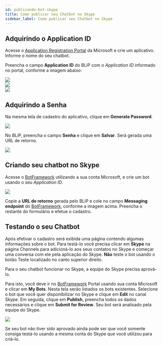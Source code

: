 ```yaml
---
id: publicando-bot-skype
title: Como publicar seu Chatbot no Skype
sidebar_label: Como publicar seu Chatbot no Skype
---
```


## Adquirindo o Application ID

Acesse o [Application Registration Portal](https://apps.dev.microsoft.com) da Microsoft e crie um aplicativo. Informe o nome do seu chatbot.

Preencha o campo **Application ID** do BLiP com o *Application ID* informado no portal, conforme a imagem abaixo:

![](/img/channels/skype/publicando-bot-skype-1.png)<br>
![](/img/channels/skype/publicando-bot-skype-2.png)<br>
![](/img/channels/skype/publicando-bot-skype-3.png)<br>

## Adquirindo a Senha

Na mesma tela de cadastro do aplicativo, clique em **Generate Password**.

![](/img/channels/skype/publicando-bot-skype-4.png)<br>

No BLiP, preencha o campo **Senha** e clique em **Salvar**. Será gerada uma URL de retorno.

![](/img/channels/skype/publicando-bot-skype-5.png)<br>
## Criando seu chatbot no Skype

Acesse o [BotFramework](https://dev.botframework.com/bots/new) utilizando a sua conta Microsoft, e crie um bot usando o seu *Application ID*.

![](/img/channels/skype/publicando-bot-skype-6.png)<br>

Copie a **URL de retorno** gerada pelo BLiP e cole no campo **Messaging endpoint** do [BotFramework](https://dev.botframework.com/), conforme a imagem acima. Preencha o restante do formulário e efetue o cadastro.

## Testando o seu Chatbot

Após efetivar o cadastro será exibida uma página contendo algumas informações sobre o bot. Para testá-lo você precisa clicar em **Skype** na página Channels para adicioná-lo aos seus contatos no Skype e começar uma conversa com ele pela aplicação do Skype. **Não** teste o bot usando o botão Teste localizado no canto superior direito.

Para o seu chatbot funcionar no Skype, a equipe do Skype precisa aprová-lo.

Para isto, você deve ir no [BotFramework](https://dev.botframework.com/bots/new) Portal usando sua conta Microsoft e clicar em **My Bots**. Nesta tela serão listados os bots existentes. Selecione o bot que você quer disponibilizar no Skype e clique em **Edit** no canal Skype. Em seguida, clique em **Publish**, preencha todos os dados necessários e clique em **Submit for Review**. Seu bot será analisado pela equipe do Skype.

![](/img/channels/skype/publicando-bot-skype-7.png)<br>

Se seu bot não tiver sido aprovado ainda pode ser que você somente consiga testá-lo usando a mesma conta do Skype que você utilizou para criá-lo.

<!-- Rating frame -->
<script type="text/javascript" src="/scripts/rating.js"></script>